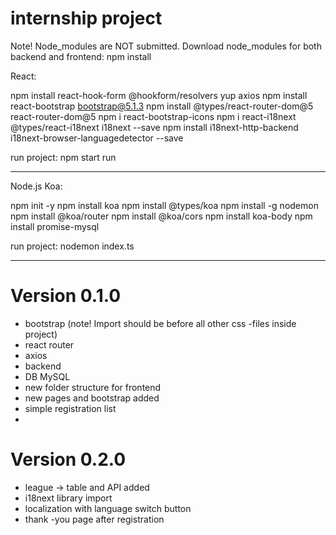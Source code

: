 # internship project

Note! Node_modules are NOT submitted. 
Download node_modules for both backend and frontend: npm install

React:

npm install react-hook-form @hookform/resolvers yup axios
npm install react-bootstrap bootstrap@5.1.3
npm install @types/react-router-dom@5 react-router-dom@5
npm i react-bootstrap-icons
npm i react-i18next @types/react-i18next i18next --save
npm install i18next-http-backend i18next-browser-languagedetector --save

run project:
npm start run

--------------

Node.js Koa:

npm init -y
npm install koa
npm install @types/koa
npm install -g nodemon
npm install @koa/router
npm install @koa/cors
npm install koa-body
npm install promise-mysql


run project:
nodemon index.ts

---------------

# Version 0.1.0

+ bootstrap (note! Import should be before all other css -files inside project)
+ react router
+ axios
+ backend
+ DB MySQL
+ new folder structure for frontend
+ new pages and bootstrap added 
+ simple registration list 
+ 
# Version 0.2.0

+ league -> table and API added
+ i18next library import
+ localization with language switch button
+ thank -you page after registration

